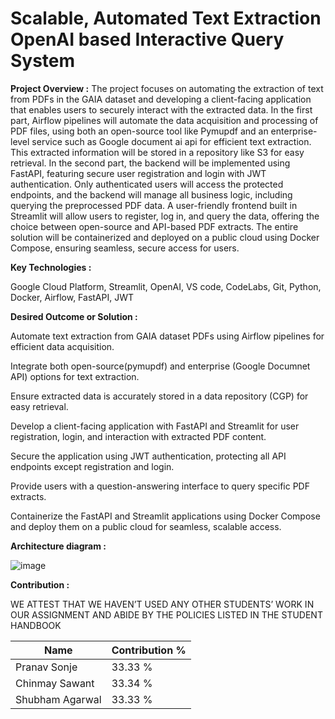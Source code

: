 # Scalable, Automated Text Extraction OpenAI based Interactive Query System 

**Project Overview :**
The project focuses on automating the extraction of text from PDFs in the GAIA dataset and developing a client-facing application that enables users to securely interact with the extracted data. In the first part, Airflow pipelines will automate the data acquisition and processing of PDF files, using both an open-source tool like Pymupdf and an enterprise-level service such as Google document ai api for efficient text extraction. This extracted information will be stored in a repository like S3 for easy retrieval. In the second part, the backend will be implemented using FastAPI, featuring secure user registration and login with JWT authentication. Only authenticated users will access the protected endpoints, and the backend will manage all business logic, including querying the preprocessed PDF data. A user-friendly frontend built in Streamlit will allow users to register, log in, and query the data, offering the choice between open-source and API-based PDF extracts. The entire solution will be containerized and deployed on a public cloud using Docker Compose, ensuring seamless, secure access for users.

**Key Technologies :**

Google Cloud Platform, Streamlit, OpenAI, VS code, CodeLabs, Git, Python, Docker, Airflow, FastAPI, JWT

**Desired Outcome or Solution :**

Automate text extraction from GAIA dataset PDFs using Airflow pipelines for efficient data acquisition.

Integrate both open-source(pymupdf) and enterprise (Google Documnet API) options for text extraction.

Ensure extracted data is accurately stored in a data repository (CGP) for easy retrieval.

Develop a client-facing application with FastAPI and Streamlit for user registration, login, and interaction with extracted PDF content.

Secure the application using JWT authentication, protecting all API endpoints except registration and login.

Provide users with a question-answering interface to query specific PDF extracts.

Containerize the FastAPI and Streamlit applications using Docker Compose and deploy them on a public cloud for seamless, scalable access.

**Architecture diagram :**

![image](https://github.com/user-attachments/assets/24c97ffd-f317-44a7-86f9-5198200f8807)



**Contribution :**

WE ATTEST THAT WE HAVEN’T USED ANY OTHER STUDENTS’ WORK IN OUR 
ASSIGNMENT AND ABIDE BY THE POLICIES LISTED IN THE STUDENT HANDBOOK

| Name            | Contribution %                       |
|------------------|-------------------------------------|
| Pranav Sonje     | 33.33 %                             |
| Chinmay Sawant   | 33.34 %                             |
| Shubham Agarwal  | 33.33 %                             |
